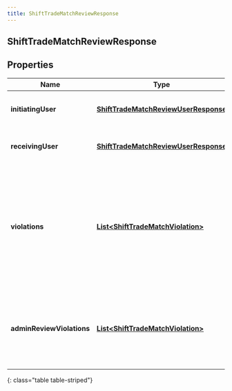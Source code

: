 ```yaml
---
title: ShiftTradeMatchReviewResponse
---
```

## ShiftTradeMatchReviewResponse


## Properties

| Name | Type | Description | Notes |
| ------------ | ------------- | ------------- | ------------- |
| **initiatingUser** | <!----><!---->[**ShiftTradeMatchReviewUserResponse**](ShiftTradeMatchReviewUserResponse.html)<!----> | Details for the initiatingUser side of the shift trade |  [optional] |
| **receivingUser** | <!----><!---->[**ShiftTradeMatchReviewUserResponse**](ShiftTradeMatchReviewUserResponse.html)<!----> | Details for the receivingUser side of the shift trade |  [optional] |
| **violations** | <!----><!---->[**List&lt;ShiftTradeMatchViolation&gt;**](ShiftTradeMatchViolation.html)<!----> | Constraint violations introduced after being matched that would normally disallow a trade, but which can still be overridden by the shift trade administrator |  [optional] |
| **adminReviewViolations** | <!----><!---->[**List&lt;ShiftTradeMatchViolation&gt;**](ShiftTradeMatchViolation.html)<!----> | Constraint violations associated with this shift trade which require shift trade administrator review |  [optional] |
{: class="table table-striped"}



